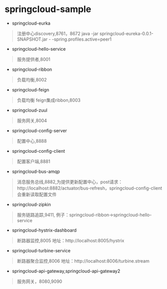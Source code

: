 # springcloud-sample

* springcloud-eurka 
> 注册中心discovery,8761，8672
> java -jar springcloud-eureka-0.0.1-SNAPSHOT.jar - -spring.profiles.active=peer1
* springcloud-hello-service
> 服务提供者,8001
* springcloud-ribbon
> 负载均衡,8002
* springcloud-feign
> 负载均衡 feign集成ribbon,8003
* springcloud-zuul
> 服务网关,8004
* springcloud-config-server
> 配置中心,8888
* springcloud-config-client
> 配置客户端,8881
* springcloud-bus-amqp
> 消息服务总线,8882,为提供更新配置中心，post请求：http://localhost:8882/actuator/bus-refresh，springcloud-config-client会重新读取配置文件
* springcloud-zipkin
> 服务链路追踪,9411, 例子：springcloud-ribbon->springcloud-hello-service
* springcloud-hystrix-dashboard
> 断路器监控,8005
> 地址：http://localhost:8005/hystrix
* springcloud-turbine-service
> 断路器聚合监控,8006
> 地址：http://localhost:8006/turbine.stream
* springcloud-api-gateway,springcloud-api-gateway2
> 服务网关，8080,9090
